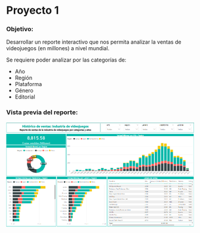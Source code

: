 # Proyecto 1

### Objetivo: 
Desarrollar un reporte interactivo que nos permita analizar la ventas de videojuegos (en millones) a nivel mundial.

Se requiere poder analizar por las categorías de:

- Año
- Región
- Plataforma
- Género
- Editorial

### Vista previa del reporte:

![](https://github.com/Roberto-Mera/Power-Bi/blob/main/Proyectos_Curso_Power%20BI/1.%20Reporte_Ventas/Proyecto_1.png)
